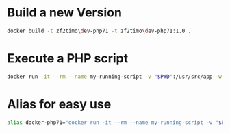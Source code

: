 # Build a new Version
```bash
docker build -t zf2timo\dev-php71 -t zf2timo\dev-php71:1.0 .
```

# Execute a PHP script
```bash
docker run -it --rm --name my-running-script -v "$PWD":/usr/src/app -w /usr/src/app zf2timo\dev-php71 php your-script.php
```

# Alias for easy use
```bash
alias docker-php71="docker run -it --rm --name my-running-script -v "$PWD":/usr/src/app -w /usr/src/app zf2timo\dev-php71 php @$"
```